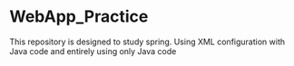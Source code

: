# WebApp_Practice

This repository is designed to study spring. 
Using XML configuration with Java code and
entirely using only Java code
